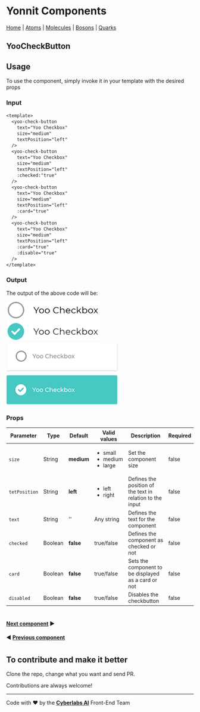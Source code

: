 # Yonnit Components

[Home](https://github.com/Yoonit-Labs/vue-yoonit-components/blob/development/README.md) | [Atoms](https://github.com/Yoonit-Labs/vue-yoonit-components/blob/development/README.md#atoms) | [Molecules](https://github.com/Yoonit-Labs/vue-yoonit-components/blob/development/README.md#molecules) | [Bosons](https://github.com/Yoonit-Labs/vue-yoonit-components/blob/development/README.md#bosons) | [Quarks](https://github.com/Yoonit-Labs/vue-yoonit-components/blob/development/README.md#quarks)

## YooCheckButton

## Usage

To use the component, simply invoke it in your template with the desired props

### Input
```vue
<template>
  <yoo-check-button
    text="Yoo Checkbox"
    size="medium"
    textPosition="left" 
  />
  <yoo-check-button
    text="Yoo Checkbox"
    size="medium"
    textPosition="left" 
    :checked:"true"
  />
  <yoo-check-button
    text="Yoo Checkbox"
    size="medium"
    textPosition="left"
    :card="true"
  />
  <yoo-check-button
    text="Yoo Checkbox"
    size="medium"
    textPosition="left"
    :card="true"
    :disable="true"
  />
</template>
```
### Output

The output of the above code will be:

<img src="../../../../public/readme-img/checkbox.png" alt="Example for checkbox" width="250">
<img src="../../../../public/readme-img/checkbox-card.png" alt="Example for Card" width="300">

### Props

| Parameter     | Type    | Default     | Valid values                                            | Description                                   | Required
|---------------|---------|-------------|---------------------------------------------------------|-----------------------------------------------|---------
| `size`        | String  | **medium** | <ul><li>small</li><li>medium</li><li>large</li><ul>     | Set the component size                        | false
| `tetPosition` | String  | **left** | <ul><li>left</li><li>right</li><ul>                     | Defines the position of the text in relation to the input | false
| `text`        | String  | ''          | Any string                                              | Defines the text for the component            | false
| `checked`     | Boolean | **false**   | true/false                                              | Defines the component as checked or not       | false
| `card`        | Boolean | **false**   | true/false                                              | Sets the component to be displayed as a card or not | false
| `disabled`    | Boolean | **false**   | true/false                                              | Disables the checkbutton                      | false

#

 #### [**Next component**](../Icon/README.md) :arrow_forward:

 #### :arrow_backward: [**Previous component**](../Button/README.md)

#

## To contribute and make it better

Clone the repo, change what you want and send PR.

Contributions are always welcome!

---

Code with ❤ by the [**Cyberlabs AI**](https://cyberlabs.ai/) Front-End Team
